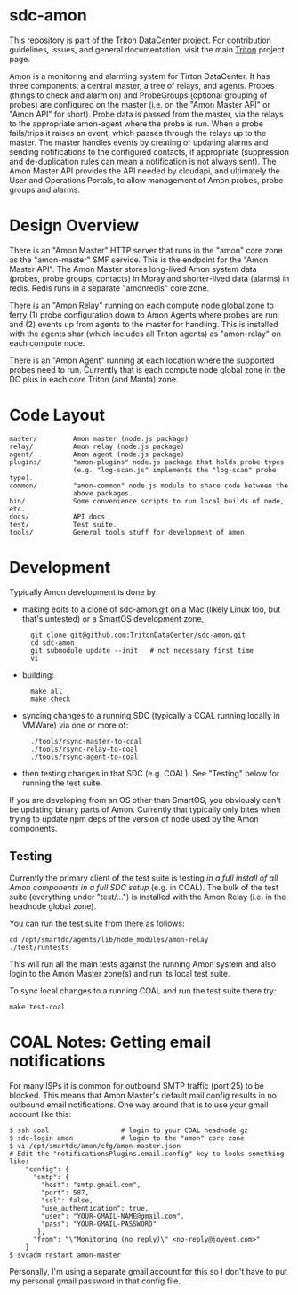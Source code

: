 <!--
    This Source Code Form is subject to the terms of the Mozilla Public
    License, v. 2.0. If a copy of the MPL was not distributed with this
    file, You can obtain one at http://mozilla.org/MPL/2.0/.
-->

<!--
    Copyright (c) 2014, Joyent, Inc.
    Copyright 2023 MNX Cloud, Inc.
-->

# sdc-amon

This repository is part of the Triton DataCenter project.  For
contribution guidelines, issues, and general documentation, visit the main
[Triton](http://github.com/TritonDataCenter/triton) project page.

Amon is a monitoring and alarming system for Tirton DataCenter. It has
three components: a central master, a tree of relays, and agents.
Probes (things to check and alarm on) and ProbeGroups (optional grouping
of probes) are configured on the master (i.e. on the "Amon Master API" or "Amon
API" for short). Probe data is passed from the master, via the relays to the
appropriate amon-agent where the probe is run. When a probe fails/trips it
raises an event, which passes through the relays up to the master. The
master handles events by creating or updating alarms and sending
notifications to the configured contacts, if appropriate (suppression and
de-duplication rules can mean a notification is not always sent). The Amon
Master API provides the API needed by cloudapi, and ultimately the User and
Operations Portals, to allow management of Amon probes, probe groups and alarms.


# Design Overview

There is an "Amon Master" HTTP server that runs in the "amon" core zone
as the "amon-master" SMF service. This is the endpoint for the "Amon Master
API". The Amon Master stores long-lived Amon system data (probes, probe
groups, contacts) in Moray and shorter-lived data (alarms) in redis.
Redis runs in a separate "amonredis" core zone.

There is an "Amon Relay" running on each compute node global zone to ferry
(1) probe configuration down to Amon Agents where probes are run; and
(2) events up from agents to the master for handling. This is installed with
the agents shar (which includes all Triton agents) as "amon-relay" on each
compute node.

There is an "Amon Agent" running at each location where the supported probes
need to run. Currently that is each compute node global zone in the DC
plus in each core Triton (and Manta) zone.


# Code Layout

    master/         Amon master (node.js package)
    relay/          Amon relay (node.js package)
    agent/          Amon agent (node.js package)
    plugins/        "amon-plugins" node.js package that holds probe types
                    (e.g. "log-scan.js" implements the "log-scan" probe type).
    common/         "amon-common" node.js module to share code between the
                    above packages.
    bin/            Some convenience scripts to run local builds of node, etc.
    docs/           API docs
    test/           Test suite.
    tools/          General tools stuff for development of amon.



# Development

Typically Amon development is done by:

- making edits to a clone of sdc-amon.git on a Mac (likely Linux too, but that's
  untested) or a SmartOS development zone,

        git clone git@github.com:TritonDataCenter/sdc-amon.git
        cd sdc-amon
        git submodule update --init   # not necessary first time
        vi

- building:

        make all
        make check

- syncing changes to a running SDC (typically a COAL running locally in VMWare)
  via one or more of:

        ./tools/rsync-master-to-coal
        ./tools/rsync-relay-to-coal
        ./tools/rsync-agent-to-coal

- then testing changes in that SDC (e.g. COAL).
  See "Testing" below for running the test suite.


If you are developing from an OS other than SmartOS, you obviously can't be
updating binary parts of Amon. Currently that typically only bites when trying
to update npm deps of the version of node used by the Amon components.


## Testing

Currently the primary client of the test suite is testing *in a full
install of all Amon components in a full SDC setup* (e.g. in COAL). The bulk of
the test suite (everything under "test/...") is installed with the Amon Relay
(i.e. in the headnode global zone).

You can run the test suite from there as follows:

    cd /opt/smartdc/agents/lib/node_modules/amon-relay
    ./test/runtests

This will run all the main tests against the running Amon system and also
login to the Amon Master zone(s) and run its local test suite.


To sync local changes to a running COAL and run the test suite there try:

    make test-coal



# COAL Notes: Getting email notifications

For many ISPs it is common for outbound SMTP traffic (port 25) to be blocked.
This means that Amon Master's default mail config results in no outbound
email notifications. One way around that is to use your gmail account like
this:

    $ ssh coal                  # login to your COAL headnode gz
    $ sdc-login amon            # login to the "amon" core zone
    $ vi /opt/smartdc/amon/cfg/amon-master.json
    # Edit the "notificationsPlugins.email.config" key to looks something like:
        "config": {
          "smtp": {
            "host": "smtp.gmail.com",
            "port": 587,
            "ssl": false,
            "use_authentication": true,
            "user": "YOUR-GMAIL-NAME@gmail.com",
            "pass": "YOUR-GMAIL-PASSWORD"
           },
          "from": "\"Monitoring (no reply)\" <no-reply@joyent.com>"
        }
    $ svcadm restart amon-master

Personally, I'm using a separate gmail account for this so I don't have
to put my personal gmail password in that config file.
